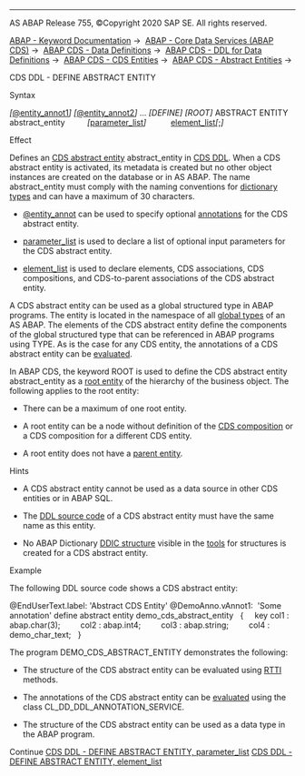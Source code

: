   

* * *

AS ABAP Release 755, ©Copyright 2020 SAP SE. All rights reserved.

[ABAP - Keyword Documentation](javascript:call_link\('abenabap.htm'\)) →  [ABAP - Core Data Services (ABAP CDS)](javascript:call_link\('abencds.htm'\)) →  [ABAP CDS - Data Definitions](javascript:call_link\('abencds_entities.htm'\)) →  [ABAP CDS - DDL for Data Definitions](javascript:call_link\('abencds_f1_ddl_syntax.htm'\)) →  [ABAP CDS - CDS Entities](javascript:call_link\('abencds_view_entity.htm'\)) →  [ABAP CDS - Abstract Entities](javascript:call_link\('abencds_abstract_entities.htm'\)) → 

CDS DDL - DEFINE ABSTRACT ENTITY

Syntax

*\[*[@entity\_annot1](javascript:call_link\('abencds_f1_entity_annotations.htm'\))*\]*
*\[*[@entity\_annot2](javascript:call_link\('abencds_f1_entity_annotations.htm'\))*\]*
...
*\[*DEFINE*\]* *\[*ROOT*\]* ABSTRACT ENTITY abstract\_entity
         *\[*[parameter\_list](javascript:call_link\('abencds_f1_entity_parameter_list.htm'\))*\]*
          [element\_list](javascript:call_link\('abencds_f1_absent_element_list.htm'\))*\[*;*\]*

Effect

Defines an [CDS abstract entity](javascript:call_link\('abencds_abstract_entity_glosry.htm'\) "Glossary Entry") abstract\_entity in [CDS DDL](javascript:call_link\('abencds_ddl_glosry.htm'\) "Glossary Entry"). When a CDS abstract entity is activated, its metadata is created but no other object instances are created on the database or in AS ABAP. The name abstract\_entity must comply with the naming conventions for [dictionary types](javascript:call_link\('abenddic_data_types.htm'\)) and can have a maximum of 30 characters.

-   [@entity\_annot](javascript:call_link\('abencds_f1_entity_annotations.htm'\)) can be used to specify optional [annotations](javascript:call_link\('abencds_annotation_glosry.htm'\) "Glossary Entry") for the CDS abstract entity.

-   [parameter\_list](javascript:call_link\('abencds_f1_entity_parameter_list.htm'\)) is used to declare a list of optional input parameters for the CDS abstract entity.

-   [element\_list](javascript:call_link\('abencds_f1_absent_element_list.htm'\)) is used to declare elements, CDS associations, CDS compositions, and CDS-to-parent associations of the CDS abstract entity.

A CDS abstract entity can be used as a global structured type in ABAP programs. The entity is located in the namespace of all [global types](javascript:call_link\('abenglobal_type_glosry.htm'\) "Glossary Entry") of an AS ABAP. The elements of the CDS abstract entity define the components of the global structured type that can be referenced in ABAP programs using TYPE. As is the case for any CDS entity, the annotations of a CDS abstract entity can be [evaluated](javascript:call_link\('abencds_semantics_annotation_abexa.htm'\)).

In ABAP CDS, the keyword ROOT is used to define the CDS abstract entity abstract\_entity as a [root entity](javascript:call_link\('abenroot_entity_glosry.htm'\) "Glossary Entry") of the hierarchy of the business object. The following applies to the root entity:

-   There can be a maximum of one root entity.

-   A root entity can be a node without definition of the [CDS composition](javascript:call_link\('abencds_absent_composition.htm'\)) or a CDS composition for a different CDS entity.

-   A root entity does not have a [parent entity](javascript:call_link\('abenparent_entity_glosry.htm'\) "Glossary Entry").

Hints

-   A CDS abstract entity cannot be used as a data source in other CDS entities or in ABAP SQL.

-   The [DDL source code](javascript:call_link\('abenddl_source_code_glosry.htm'\) "Glossary Entry") of a CDS abstract entity must have the same name as this entity.

-   No ABAP Dictionary [DDIC structure](javascript:call_link\('abenddic_structures.htm'\)) visible in the [tools](javascript:call_link\('abenddic_tools.htm'\)) for structures is created for a CDS abstract entity.

Example

The following DDL source code shows a CDS abstract entity:

@EndUserText.label: 'Abstract CDS Entity'
@DemoAnno.vAnnot1:  'Some annotation'
define abstract entity demo\_cds\_abstract\_entity
  {
    key col1 : abap.char(3);
        col2 : abap.int4;
        col3 : abap.string;
        col4 : demo\_char\_text;
  }

The program DEMO\_CDS\_ABSTRACT\_ENTITY demonstrates the following:

-   The structure of the CDS abstract entity can be evaluated using [RTTI](javascript:call_link\('abenrun_time_type_identific_glosry.htm'\) "Glossary Entry") methods.

-   The annotations of the CDS abstract entity can be [evaluated](javascript:call_link\('abencds_annotations_analysis.htm'\)) using the class CL\_DD\_DDL\_ANNOTATION\_SERVICE.

-   The structure of the CDS abstract entity can be used as a data type in the ABAP program.

Continue
[CDS DDL - DEFINE ABSTRACT ENTITY, parameter\_list](javascript:call_link\('abencds_f1_entity_parameter_list.htm'\))
[CDS DDL - DEFINE ABSTRACT ENTITY, element\_list](javascript:call_link\('abencds_f1_absent_element_list.htm'\))